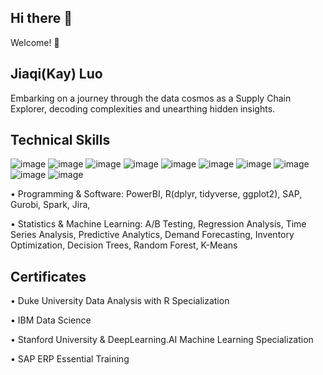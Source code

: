 ## Hi there 👋
Welcome! 🙂

## Jiaqi(Kay) Luo

Embarking on a journey through the data cosmos as a Supply Chain Explorer, decoding complexities and unearthing hidden insights.

## Technical Skills

![image](https://github.com/user-attachments/assets/b377946d-39b6-4adf-9103-b0d50e65ff7c)
![image](https://github.com/user-attachments/assets/598a67d2-6060-43f2-b605-45be9e2b93fd)
![image](https://github.com/user-attachments/assets/b1af3dd8-b95a-4bbd-97d2-8f76ad5db04f)
![image](https://github.com/user-attachments/assets/939113d9-5b62-4535-91ba-bb9d6e31ecb3)
![image](https://github.com/user-attachments/assets/acd56883-f918-423b-a4b8-6580754444ef)
![image](https://github.com/user-attachments/assets/9827ac2a-622a-4290-8ebb-911ef983d1e0)
![image](https://github.com/user-attachments/assets/a450306a-3a3b-44a3-9be8-5153024ade13)
![image](https://github.com/user-attachments/assets/41bc4cb4-db63-467b-bba9-538d471072b3)
![image](https://github.com/user-attachments/assets/7b563ea4-8d17-4d1a-ad77-da65b37aeff0)
![image](https://github.com/user-attachments/assets/4b1a854f-63fc-4b3e-9ba8-3d9025c300df)


• Programming & Software: PowerBI, R(dplyr, tidyverse, ggplot2), SAP, Gurobi, Spark, Jira,

• Statistics & Machine Learning: A/B Testing, Regression Analysis, Time Series Analysis, Predictive Analytics, Demand Forecasting, Inventory Optimization, Decision Trees, Random Forest, K-Means

## Certificates

• Duke University Data Analysis with R Specialization

• IBM Data Science

• Stanford University & DeepLearning.AI Machine Learning Specialization

• SAP ERP Essential Training
